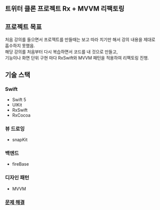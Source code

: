 ## 트위터 클론 프로젝트 Rx + MVVM 리팩토링

## 프로젝트 목표
처음 강의를 들으면서 프로젝트를 만들때는 보고 따라 치기만 해서 강의 내용을 제대로 흡수하지 못했음.  
해당 강의를 처음부터 다시 복습하면서 코드를 내 것으로 만들고,  
기능이나 화면 단위 구현 마다 RxSwift와 MVVM 패턴을 적용하여 리팩토링 진행.

## 기술 스택
### Swift
- Swift 5
- UIKit
- RxSwift
- RxCocoa

### 뷰 드로잉
- snapKit

### 백엔드
- fireBase

### 디자인 패턴
- MVVM


### [문제 해결](https://www.notion.so/RxSwift-6157bd0b2db34c2798273fa31667a917)